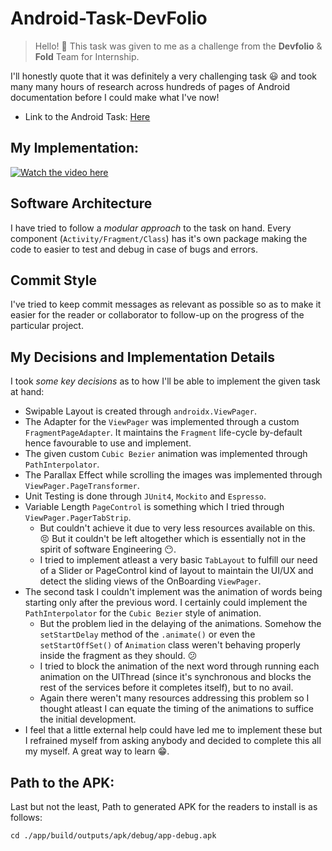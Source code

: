 # Android-Task-DevFolio
> Hello! :wave: This task was given to me as a challenge from the **Devfolio** & **Fold** Team for Internship.

I'll honestly quote that it was definitely a very challenging task :smiley: and took many many hours of research across hundreds of pages of Android documentation before I could make what I've now!

- Link to the Android Task: [Here](https://www.notion.so/devfolio/Android-Task-2586-Labs-044b886b93b34092b4f85aeec3be4ecc)

## My Implementation:

[![Watch the video here](https://github.com/CapTen101/Android-Task-DevFolio/raw/master/PosterFinal.png)](https://drive.google.com/file/d/1Qa9UrtOg1x-f6nnO7Dx-zeonXq6T2X9B/view?usp=sharing)

## Software Architecture

I have tried to follow a *modular approach* to the task on hand. Every component (`Activity/Fragment/Class`) has it's own package making the code to easier to test and debug in case of bugs and errors.

## Commit Style

I've tried to keep commit messages as relevant as possible so as to make it easier for the reader or collaborator to follow-up on the progress of the particular project.

## My Decisions and Implementation Details

I took *some key decisions* as to how I'll be able to implement the given task at hand: 
- Swipable Layout is created through `androidx.ViewPager`.
- The Adapter for the `ViewPager` was implemented through a custom `FragmentPageAdapter`. It maintains the `Fragment` life-cycle by-default hence favourable to use and implement.
- The given custom `Cubic Bezier` animation was implemented through `PathInterpolator`.
- The Parallax Effect while scrolling the images was implemented through `ViewPager.PageTransformer`.
- Unit Testing is done through `JUnit4`, `Mockito` and `Espresso`.
- Variable Length `PageControl` is something which I tried through `ViewPager.PagerTabStrip`.
  - But couldn't achieve it due to very less resources available on this. :persevere:
But it couldn't be left altogether which is essentially not in the spirit of software Engineering :no_mouth:.
  - I tried to implement atleast a very basic `TabLayout` to fulfill our need of a Slider or PageControl kind of layout to maintain the UI/UX and detect the sliding views of the OnBoarding `ViewPager`.
- The second task I couldn't implement was the animation of words being starting only after the previous word. I certainly could implement the `PathInterpolator` for the `Cubic Bezier` style of animation.
  - But the problem lied in the delaying of the animations. Somehow the `setStartDelay` method of the `.animate()` or even the `setStartOffSet()` of `Animation` class weren't behaving properly inside the fragment as they should. :confused:
  - I tried to block the animation of the next word through running each animation on the UIThread (since it's synchronous and blocks the rest of the services before it completes itself), but to no avail.
  - Again there weren't many resources addressing this problem so I thought atleast I can equate the timing of the animations to suffice the initial development.
- I feel that a little external help could have led me to implement these but I refrained myself from asking anybody and decided to complete this all my myself. A great way to learn :grin:.

## Path to the APK:
Last but not the least, Path to generated APK for the readers to install is as follows:

    cd ./app/build/outputs/apk/debug/app-debug.apk
